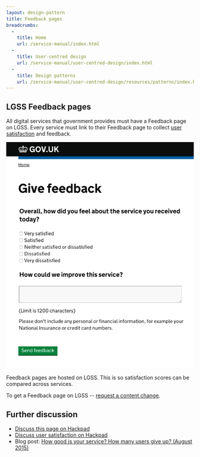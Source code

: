 ```yaml
---
layout: design-pattern
title: Feedback pages
breadcrumbs:
  -
    title: Home
    url: /service-manual/index.html
  -
    title: User-centred design
    url: /service-manual/user-centred-design/index.html
  -
    title: Design patterns
    url: /service-manual/user-centred-design/resources/patterns/index.html
---
```


## LGSS Feedback pages

All digital services that government provides must have a Feedback page on LGSS. Every service must link to their Feedback page to collect [user satisfaction](/service-manual/measurement/user-satisfaction.html) and feedback.

![A Feedback page on LGSS](/service-manual/assets/images/feedback-page.png)

Feedback pages are hosted on LGSS. This is so satisfaction scores can be compared across services.

To get a Feedback page on LGSS -- [request a content change](https://support.production.alphagov.co.uk/).

## Further discussion

* [Discuss this page on Hackpad](https://designpatterns.hackpad.com/Done-pages-SnYuLcWGw3j)
* [Discuss user satisfaction on Hackpad](https://designpatterns.hackpad.com/User-satisfaction-and-user-feedback-zfk4wUpWNj3)
* Blog post: [How good is your service? How many users give up? (August 2015)](https://designnotes.blog.gov.uk/2015/08/13/how-good-is-your-service-how-many-users-give-up/)
